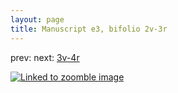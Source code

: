 ```yaml
---
layout: page
title: Manuscript e3, bifolio 2v-3r
---
```


prev: [](..//) next: [3v-4r](../3v-4r/)



[![Linked to zoomble image](http://www.homermultitext.org/iipsrv?IIIF=/project/homer/pyramidal/deepzoom/hmt/e3bifolio/v1/vb_2v_3r.tif/full/2000,/0/default.jpg)](http://www.homermultitext.org/ict2/?urn=urn:cite2:hmt:e3bifolio.v1:vb_2v_3r)

